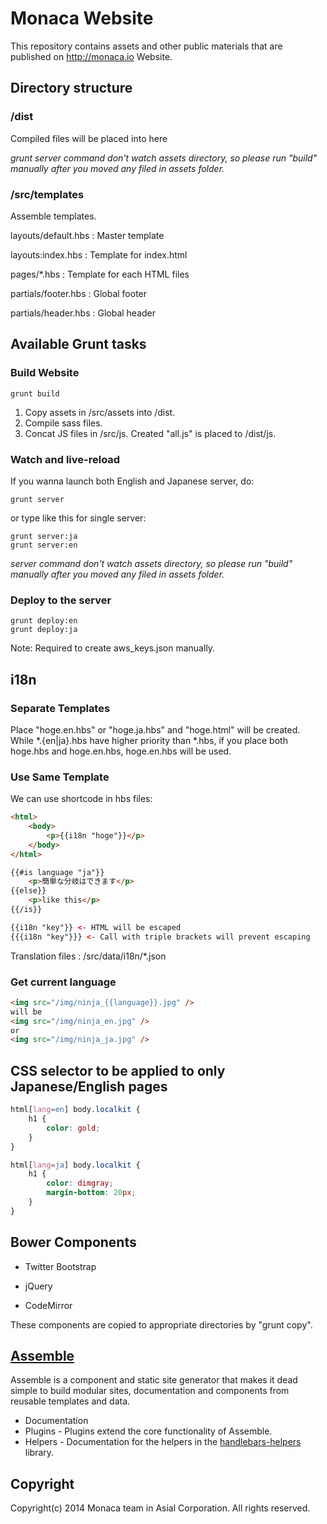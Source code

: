 # Monaca Website

This repository contains assets and other public materials that are published on http://monaca.io Website.

## Directory structure

### /dist

Compiled files will be placed into here

_grunt server command don't watch assets directory, so please run "build" manually after you moved any filed in assets folder._

### /src/templates

Assemble templates.

layouts/default.hbs
: Master template

layouts:index.hbs
: Template for index.html

pages/*.hbs
: Template for each HTML files

partials/footer.hbs
: Global footer

partials/header.hbs
: Global header

## Available Grunt tasks

### Build Website

```
grunt build
```

1. Copy assets in /src/assets into /dist.
2. Compile sass files.
3. Concat JS files in /src/js. Created "all.js" is placed to /dist/js.


### Watch and live-reload

If you wanna launch both English and Japanese server, do: 

```
grunt server
```

or type like this for single server:

```
grunt server:ja
grunt server:en
```

_server command don't watch assets directory, so please run "build" manually after you moved any filed in assets folder._

### Deploy to the server

```
grunt deploy:en
grunt deploy:ja
```

Note: Required to create aws_keys.json manually.

## i18n

### Separate Templates

Place "hoge.en.hbs" or "hoge.ja.hbs" and "hoge.html" will be created.
While \*.{en|ja}.hbs have higher priority than \*.hbs, if you place both hoge.hbs and hoge.en.hbs, hoge.en.hbs will be used.

### Use Same Template

We can use shortcode in hbs files:
 
```html
<html>
    <body>
        <p>{{i18n "hoge"}}</p>
    </body>
</html>
```

```html
{{#is language "ja"}}
    <p>簡単な分岐はできます</p>
{{else}}
    <p>like this</p>
{{/is}}
```

```html
{{i18n "key"}} <- HTML will be escaped
{{{i18n "key"}}} <- Call with triple brackets will prevent escaping
```

Translation files
: /src/data/i18n/*.json

### Get current language

```html
<img src="/img/ninja_{{language}}.jpg" />
will be
<img src="/img/ninja_en.jpg" />
or
<img src="/img/ninja_ja.jpg" />
```

## CSS selector to be applied to only Japanese/English pages

```css
html[lang=en] body.localkit {
    h1 {
        color: gold;
    }
}

html[lang=ja] body.localkit {
    h1 {
        color: dimgray;
        margin-bottom: 20px;
    }
}
```

## Bower Components

* Twitter Bootstrap

* jQuery

* CodeMirror

These components are copied to appropriate directories by "grunt copy".

## [Assemble](http://assemble.io/)

Assemble is a component and static site generator that makes it dead simple to build modular sites, documentation and components from reusable templates and data.

* Documentation
* Plugins - Plugins extend the core functionality of Assemble.
* Helpers - Documentation for the helpers in the [handlebars-helpers](http://github.com/assemble/handlebars-helpers) library.

## Copyright

Copyright(c) 2014 Monaca team in Asial Corporation. All rights reserved.
